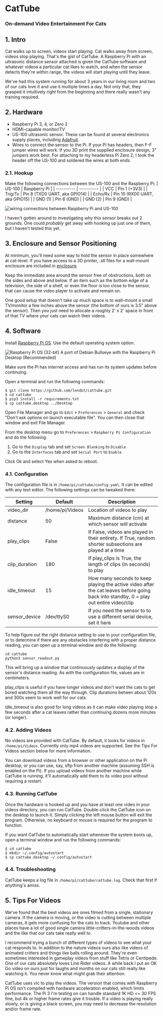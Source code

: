 # CatTube
### On-demand Video Entertainment For Cats

## 1. Intro
Cat walks up to screen, videos start playing. Cat walks away from screen,
videos stop playing. That's the gist of CatTube. A Raspberry Pi with an
ultrasonic distance sensor attached is given the CatTube software and
whatever videos a particular cat likes to watch, and when the sensor
detects they're within range, the videos will start playing until they 
leave.

We've had this system running for about 3 years in our living room and
two of our cats love it and use it multiple times a day. Not only that,
they grasped it intuitively right from the beginning and there really wasn't
any training required.

## 2. Hardware

- Raspberry Pi 3, 4, or Zero 2
- HDMI-capable monitor/TV
- US-100 ultrasonic sensor. These can be found at several electronics
supply places, including [Adafruit](https://www.adafruit.com/product/4019).
- Wires to connect the sensor to the Pi. If your Pi has headers, then
F-F jumper wires will work. If you 3D print the supplied enclosure design,
3" jumpers work best. For attaching to my headerless Pi Zero 2, I took the
header off the US-100 and soldered the wires at both ends

### 2.1. Hookup

Make the following connections between the US-100 and the Raspberry Pi:
| US-100     | Raspberry Pi |
| ---------- | ---------- |
| VCC        | Pin 1 (+3V3) |
| Trig/Tx    | Pin 8 (TXD0 UART, aka GPIO14) |
| Echo/Rx    | Pin 10 (RXD0 UART, aka GPIO15) |
| GND (1)    | Pin 6 (GND) |
| GND (2)    | Pin 9 (GND) |

![wiring connections between Raspberry Pi and US-100](images/cattube-hookup.png)

I haven't gotten around to investigating why this sensor breaks out
2 grounds. One could *probably* get away with hooking up just one of them, 
but I haven't tested this yet.



## 3. Enclosure and Sensor Positioning

At minimum, you'll need some way to hold the sensor in place somewhere
at cat-level. If you have access to a 3D printer, .stl files for a wall-mount
enclosure are included in [enclosure](enclosure).

Keep the immediate area around the sensor free of obstructions, both on the 
sides and above and below. If an item such as the bottom edge of a television,
the side of a shelf, or even the floor is too close to the sensor, that
can cause the video player to activate and remain on. 

One good setup that doesn't take up much space is to wall-mount a small
TV/monitor a few inches above the sensor (the bottom of ours is 3.5" above
the sensor). Then you just need to allocate a roughly 2' x 2' space in
front of that TV where your cats can watch their videos.

## 4. Software

Install [Raspberry Pi OS](https://www.raspberrypi.com/software/). Use the
default operating system option.

![Raspberry Pi OS (32-bit) A port of Debian Bullseye with the Raspberry Pi Desktop (Recommended)](images/os-select.png)


Make sure the Pi has internet access and has run its system updates before
continuing. 

Open a terminal and run the following commands:
```
$ git clone https://github.com/lendot/cattube.git
$ cd cattube
$ pip3 install -r requirements.txt
$ cp cattube.desktop ../Desktop
```

Open File Manager and go to `Edit` > `Preferences` > `General` and check
"Don't ask options on launch executable file". You can then close that
window and exit File Manager.


From the desktop menu go to `Preferences` > `Raspberry Pi Configuration`
and do the following:
1. Go to the `Display` tab and set `Screen Blanking` to `Disable`
2. Go to the `Interfaces` tab and set `Serial Port` to `Enable` 


Click Ok and select Yes when asked to reboot.


### 4.1. Configuration
The configuration file is in `/home/pi/cattube/config.yaml`. It can be edited
with any text editor. The following settings can be tweaked there:

| Setting      | Default                  | Description |
| -------      | -------                  | ----------- |
| video_dir    | /home/pi/Videos          | Location of videos to play |
| distance     | 50                       | Maximum distance (cm) at which sensor will activate | 
| play_clips   | False                    | If False, videos are played in their entirety. If True, random shorter subsections are played at a time |
| clip_duration| 180                      | If play_clips is True, the length of clips (in seconds) to play |
| idle_timeout | 15                       | How many seconds to keep playing the active video after the cat leaves before going back into standby, 0 = play out entire video/clip | 
| sensor_device| /dev/ttyS0               | If you need the sensor to to use a different serial device, set it here |

To help figure out the right distance setting to use in your configuration
file, or to determine if there are any obstacles interfering with a proper
distance reading, you can open up a terminal window and do the following:

```
cd cattube
python3 sensor_readout.py
```

This will bring up a window that continuously updates a display of the
sensor's distance reading. As with the configuration file, values are in
centimeters.

play_clips is useful if you have longer videos and don't want the cats to get
bored watching them all the way through. Clip durations betwen about 120s and
300s seem to work well for our cats.

idle_timeout is also good for long videos as it can make video playing stop a
few seconds after a cat leaves rather than continuing dozens more minutes
(or longer).


### 4.2. Adding Videos

No videos are provided with CatTube. By default, it looks for videos in
`/home/pi/Videos`. Currently only mp4 videos are supported. See the Tips
For Videos section below for more information.

You can download videos from a browser or other application on the Pi desktop,
or you can use, say, sftp from another machine (assuming SSH is enabled on
the Pi). If you upload videos from another machine while CatTube is running,
it'll automatically add them to its video pool without requiring a restart.


### 4.3. Running CatTube

Once the hardware is hooked up and you have at least one video in your videos
directory, you can run CatTube. Double-click the CatTube icon on the
desktop to launch it. Simply clicking the left mouse button will exit the
program. Otherwise, no keyboard or mouse is required for the program to
function.

If you want CatTube to automatically start whenever the system boots up,
open a terminal window and run the following commands:
```
$ cd cattube
$ mkdir ~/.config/autostart
$ cp cattube.desktop ~/.config/autostart
```

### 4.4. Troubleshooting

CatTube keeps a log file in `/home/pi/cattube/cattube.log`. Check that first
if anything's amiss.


## 5. Tips For Videos
We've found that the best videos are ones filmed from a single, stationary
camera. If the camera is moving, or the video is cutting between multiple
cameras, it gets more confusing for the cats to track. Youtube and other
places have a lot of good single camera little-critters-in-the-woods videos
and the like that our cats take really well to.

I recommend trying a bunch of different types of videos to see what your cat
responds to. In addition to the nature videos ours also like videos of
animated critters and things like balls rolling around. They're even sometimes
interested in gameplay videos from stuff like Tetris or Centipede. One of our
cats absolutely loves Line Rider videos. A while back I put an OK Go video
on ours just for laughs and months on our cats still really like watching
it. You never know what might grab their attention.

CatTube uses vlc to play the videos. The version that comes with
Raspberry Pi OS isn't compiled with hardware acceleration enabled, which limits
performance. The Pi 3 I'm testing on can handle standard 1K HD <= 30 FPS fine,
but 4k or higher frame rates give it trouble. If a video is playing really
slowly, or is giving a black screen, you may need to decrease the resolution
and/or frame rate.

